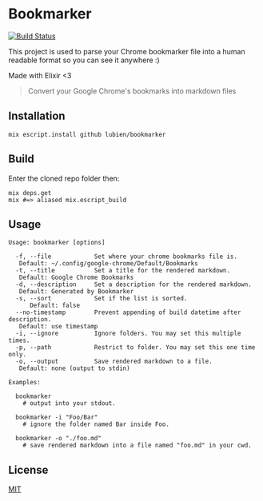 # Bookmarker

[![Build Status](https://travis-ci.org/lubien/bookmarker.svg?branch=master)](https://travis-ci.org/lubien/bookmarker)

This project is used to parse your Chrome bookmarker file into a human readable format 
so you can see it anywhere :)

Made with Elixir <3

> Convert your Google Chrome's bookmarks into markdown files

## Installation

`mix escript.install github lubien/bookmarker`

## Build

Enter the cloned repo folder then:

```
mix deps.get
mix #=> aliased mix.escript_build
```

## Usage

```
Usage: bookmarker [options]

  -f, --file            Set where your chrome bookmarks file is.
   Default: ~/.config/google-chrome/Default/Bookmarks
  -t, --title           Set a title for the rendered markdown.
   Default: Google Chrome Bookmarks
  -d, --description     Set a description for the rendered markdown.
   Default: Generated by Bookmarker
  -s, --sort            Set if the list is sorted.
      Default: false
  --no-timestamp        Prevent appending of build datetime after description.
   Default: use timestamp
  -i, --ignore          Ignore folders. You may set this multiple times.
  -p, --path            Restrict to folder. You may set this one time only.
  -o, --output          Save rendered markdown to a file.
   Default: none (output to stdin)

Examples:

  bookmarker
    # output into your stdout.

  bookmarker -i "Foo/Bar"
    # ignore the folder named Bar inside Foo.

  bookmarker -o "./foo.md"
    # save rendered markdown into a file named "foo.md" in your cwd.
```

## License

[MIT](LICENSE.md)
